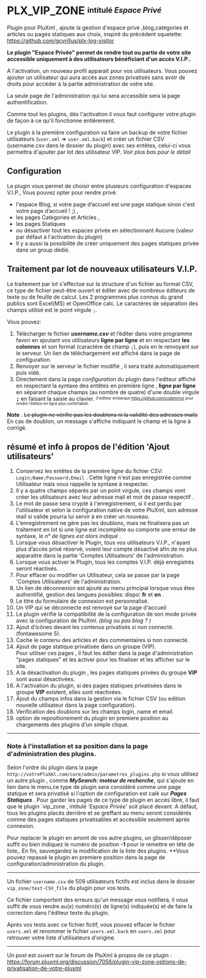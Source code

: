 # PLX_VIP_ZONE <sup><sub>intitulé *Espace Privé* </sub></sup>
Plugin pour PluXml , ajoute la gestion d'espace privé ,blog,catégories ét articles ou pages statiques aux choix, inspiré du précédent squelette: https://github.com/gcyrillus/plx-log-visitor

**Le plugin "Espace Privée" permet de rendre tout ou partie de votre site accessible uniquement à des utilisateurs bénéficiant d'un accès V.I.P..**

A l'activation, un nouveau profil apparait pour vos utilisateurs. Vous pouvez ajouter un utilisateur qui aura accès aux zones privatisés sans avoir de droits pour accéder à la partie administration de votre site.

La seule page de l'administration qui lui sera accessible sera la page authentification.

Comme tout les plugins, dés l'activation il vous faut configurer votre plugin de façon à ce qu'il fonctionne entièrement.

Le plugin à la première configuration va faire un backup de votre fichier utilisateurs (`user.xml` => `user.xml.back`) et créer un fichier CSV (username.csv dans le dossier du plugin) avec ses entêtes, celui-ci vous permettra d'ajouter par lot des utilisateur VIP. *Voir plus bas pour le détail* 

## Configuration

Le plugin vous permet de choisir entre plusieurs configuration d'espaces V.I.P., Vous pouvez opter pour rendre privé:

   * l'espace Blog, si votre page d’accueil est une page statique sinon c'est votre page d’accueil ! ;) ,
   * les pages Catégories et Articles ,
   * les pages Statiques
   * ou désactiver tout les espaces privée en sélectionnant Aucune (valeur par défaut à l'activation du plugin)
   * Il y a aussi la possibilité de créer uniquement des pages statiques privée dans un group dédié.

## Traitement par lot de nouveaux utilisateurs V.I.P.

Le traitement par lot s'effectue sur la structure d'un fichier au format CSV, ce type de fichier peut-être ouvert et éditer avec de nombreux éditeurs de texte ou de feuille de calcul. Les 2 programmes plus connus du grand publics sont Excel(MS) et OpenOffice calc. Le caractéres de séparation des champs utilisé est le point virgule `;`.

Vous pouvez:
   1.  Télécharger le fichier ***username.csv*** et l’éditer dans votre programme favori en ajoutant vos utilisateurs **ligne par ligne** et en respectant **les colonnes** et son format (caractére de champ `;`), puis en le renvoyant sur le serveur. <up>Un lien de téléchargement est affiché dans la page de configuration.</sup>
   2.  Renvoyer sur le serveur le fichier modifié , il sera traité automatiquement puis vidé.
   3.  Directement dans la page *configuration*  du plugin dans l'editeur affiché en respectant la syntaxe des entêtes en première ligne ,  **ligne par ligne**  en séparant chaque champs (au nombre de quatre) d'une double virgule  <kbd>**;**</kbd> en faisant la saisie au clavier. <sup><sub>(l'editeur embarque https://github.com/codemirror pour rendre l'édition en ligne plus confortable)</sup></sup>

  **Note** . <del>Le plugin ne vérifie pas les doublons ni la validité des adresses mails</del> En cas de doublon, un message s'affiche indiquant le champ et la ligne à corrigé.

## résumé et info à propos de l'édition 'Ajout utilisateurs'

   1.  Conservez les entêtes de la première ligne du fichier CSV:  `Login;Name;Password;Email` . Cette ligne n'est pas enregistrée comme Utilisateur mais vous rappelle la syntaxe à respecter.
   2.  Il y a quatre champs séparés par un point virgule, ces champs vont créer les utilisateurs avec leur adresse mail et mot de passe respectif .
   3.  Le mot de passe sera crypté à l'enregistrement, si il est perdu par l'utilisateur et selon la configuration native de votre PluXml, son adresse mail si valide pourra lui servir à en créer un nouveau.
   4.  L'enregistrement ne gère pas les doublons, mais ne finalisera pas un traitement en lot si une ligne est incomplète ou comporte une erreur de syntaxe, *le n° de lignes est alors indiqué* .
   5.  Lorsque vous désactiver le Plugin, tous vos utilisateurs V.I.P., n'ayant plus d’accès privé réservé, voient leur compte désactivé afin de ne plus apparaitre dans la partie 'Comptes Utilisateurs' de l'administration.
   6.  Lorsque vous activer le Plugin, tous les comptes V.I.P. déjà enregistrés seront réactivés.
   7.  Pour effacer ou modifier un Utilisateur, cela se passe par la page 'Comptes Utilisateurs' de l'administration.
   8.  Un lien de déconnexion est ajouté au menu principal lorsque vous êtes authentifié, gestion des langues possibles: dispo: **fr** et **en** .
   9.  Le titre du formulaire de connexion est personnalisé.
   10.  Un VIP qui se déconnecte est renvoyé sur la page d'accueil
   11.  Le plugin vérifie la compatibilité de la configuration de son mode privée avec la configuration de PluXml. *(blog ou pas blog ? )*
   12.  Ajout d’icônes devant les contenus privatisés si non connecté. (fontawesome 5).
   13.  Cache le contenu des articles et des commentaires si non connecté.
   14.  Ajout de page statique privatisée dans un groupe (VIP). <br>Pour utiliser ces pages , il faut les éditer dans la page d'administration "pages statiques" et les activer pour les finaliser et les afficher sur le site.
   15.  A la désactivation du plugin , les pages statiques privées du groupe <b>VIP</b>  sont aussi désactivées.
   16.  A l'activation du plugin, si des pages statiques privatisées dans le groupe <b>VIP</b> existent, elles sont réactivées.
   17. Ajout du champs infos dans la gestion via le fichier CSV (ou edition nouvelle utilisateur dans la page configuration).
   18. Verification des doublons sur les champs login, name et email.
   19. option de repositionement du plugin en premiere position au chargements des plugins d'un simple clique.

___

### Note à l'installation et sa position dans la page d'administration des plugins. 
Selon l'ordre du plugin dans la page `http://votrePluXml.com/core/admin/parametres_plugins.php`  si vous utilisez un autre plugin , comme ***MySearch: moteur de recherche***, qui s'ajoute en lien dans le menu,ce type de plugin sera considéré comme une page statique et sera privatisé si l'option de configuration est calé sur ***Pages Statiques*** .
 Pour garder les pages de ce type de plugin en accès libre, il faut que le plugin `vip_zone , intitulé *'Espace Privée'* soit placé devant. A défaut, tous les plugins placés derrière et se greffant au menu seront considérés comme des pages statiques privatisables et accéssible seulement aprés connexion.

Pour replacer le plugin en amont de vos autre plugins, un glisser/déposer suffit ou bien indiquez le numéro de position **-1** pour le remettre en tête de liste,. En fin, sauvegardez la modification de la liste des plugins. **Vous pouvez repassé le plugin en premiere position dans la page de configuration/administration du plugin.


___
Un fichier `username.csv` de 509 utilisateurs fictifs est inclus dans le dossier `vip_zone/test-CSV_file` du plugin pour vos tests. 

Ce fichier comportent des erreurs qu'un message vous notifiera, il vous suffit de vous rendre au(x) numéro(s) de ligne(s) indiquée(s) et de faire la correction dans l'éditeur texte du plugin.

Aprés vos tests avec ce fichier fictif, vous pouvez effacer le fichier `users.xml` et renommer le fichier `users.xml.back` en `users.xml` pour retrouver votre liste d'utilisateurs d'origine.
___

Un post est ouvert sur le forum de PluXml à propos de ce plugin : https://forum.pluxml.org/discussion/7056/plugin-vip-zone-options-de-privatisation-de-votre-pluxml
